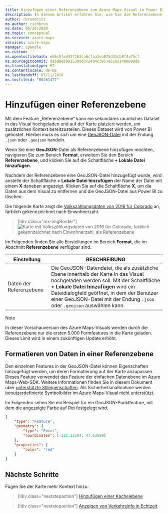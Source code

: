 ```yaml
---
title: Hinzufügen einer Referenzebene zum Azure Maps-Visual in Power BI | Microsoft Azure Maps
description: In diesem Artikel erfahren Sie, wie Sie die Referenzebene im Microsoft Azure Maps-Visual für Power BI verwenden.
author: rbrundritt
ms.author: richbrun
ms.date: 06/26/2020
ms.topic: conceptual
ms.service: azure-maps
services: azure-maps
manager: cpendle
ms.custom: ''
ms.openlocfilehash: eb6c9fed42f263ca6cfaa1ea975d31cb8f4a75cf
ms.sourcegitcommit: dabd9eb9925308d3c2404c3957e5c921408089da
ms.translationtype: HT
ms.contentlocale: de-DE
ms.lasthandoff: 07/11/2020
ms.locfileid: "86261477"
---
```

# <a name="add-a-reference-layer"></a>Hinzufügen einer Referenzebene

Mit dem Feature „Referenzebene“ kann ein sekundäres räumliches Dataset in das Visual hochgeladen und auf der Karte platziert werden, um zusätzlichen Kontext bereitzustellen. Dieses Dataset wird von Power BI gehostet. Hierbei muss es sich um eine [GeoJSON-Datei](https://wikipedia.org/wiki/GeoJSON) mit der Endung `.json` oder `.geojson` handeln.

Wenn Sie eine **GeoJSON**-Datei als Referenzebene hinzufügen möchten, navigieren Sie zum Bereich **Format**, erweitern Sie den Bereich **Referenzebene**, und klicken Sie auf die Schaltfläche **+ Lokale Datei hinzufügen**.

Nachdem der Referenzebene eine GeoJSON-Datei hinzugefügt wurde, wird anstelle der Schaltfläche **+ Lokale Datei hinzufügen** der Name der Datei mit einem **X** daneben angezeigt. Klicken Sie auf die Schaltfläche **X**, um die Daten aus dem Visual zu entfernen und die GeoJSON-Datei aus Power BI zu löschen.

Die folgende Karte zeigt die [Volkszählungsdaten von 2016 für Colorado](https://github.com/Azure-Samples/AzureMapsCodeSamples/tree/master/AzureMapsCodeSamples/Common/data/geojson) an, farblich gekennzeichnet nach Einwohnerzahl.

> [!div class="mx-imgBorder"]
> ![Karte mit Volkszählungsdaten von 2016 für Colorado, farblich gekennzeichnet nach Einwohnerzahl, als Referenzebene](media/power-bi-visual/reference-layer-CO-census-tract.png)

Im Folgenden finden Sie alle Einstellungen im Bereich **Format**, die im Abschnitt **Referenzebene** verfügbar sind.

| Einstellung              | BESCHREIBUNG   |
|----------------------|---------------|
| Daten der Referenzebene | Die GeoJSON-Datendatei, die als zusätzliche Ebene innerhalb der Karte in das Visual hochgeladen werden soll. Mit der Schaltfläche **+ Lokale Datei hinzufügen** wird ein Dateidialogfeld geöffnet, in dem der Benutzer einer GeoJSON-Datei mit der Endung `.json` oder `.geojson` auswählen kann. |

> [!NOTE]
> In dieser Vorschauversion des Azure Maps-Visuals werden durch die Referenzebene nur die ersten 5.000 Formfeatures in die Karte geladen. Dieses Limit wird in einem zukünftigen Update erhöht.

## <a name="styling-data-in-a-reference-layer"></a>Formatieren von Daten in einer Referenzebene

Den einzelnen Features in der GeoJSON-Datei können Eigenschaften hinzugefügt werden, um deren Formatierung auf der Karte anzupassen. Dieses Feature verwendet das Feature der einfachen Datenebene im Azure Maps-Web-SDK. Weitere Informationen finden Sie in diesem Dokument über [unterstützte Stileigenschaften](spatial-io-add-simple-data-layer.md#default-supported-style-properties). Als Sicherheitsmaßnahme werden benutzerdefinierte Symbolbilder im Azure Maps-Visual nicht unterstützt.

Im Folgenden sehen Sie ein Beispiel für ein GeoJSON-Punktfeature, mit dem die angezeigte Farbe auf Rot festgelegt wird.

```json
{
    "type": "Feature",
    "geometry": {
        "type": "Point",
        "coordinates": [-122.13284, 47.63699]
    },
    "properties": {
        "color": "red"
    }
}
```
## <a name="next-steps"></a>Nächste Schritte

Fügen Sie der Karte mehr Kontext hinzu:

> [!div class="nextstepaction"]
> [Hinzufügen einer Kachelebene](power-bi-visual-add-tile-layer.md)

> [!div class="nextstepaction"]
> [Anzeigen von Verkehrsinfo in Echtzeit](power-bi-visual-show-real-time-traffic.md)
